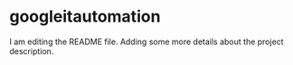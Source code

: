 # googleitautomation
I am editing the README file. Adding some more details about the project description.
